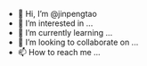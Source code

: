 - 👋 Hi, I’m @jinpengtao
- 👀 I’m interested in ...
- 🌱 I’m currently learning ...
- 💞️ I’m looking to collaborate on ...
- 📫 How to reach me ...

<!---
jinpengtao/jinpengtao is a ✨ special ✨ repository because its `README.md` (this file) appears on your GitHub profile.
You can click the Preview link to take a look at your changes.
--->
